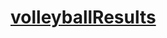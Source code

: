 # [volleyballResults](https://app.codesignal.com/arcade/db/always-leave-table-in-order/r34RHt96RkDvPX6gz/)
